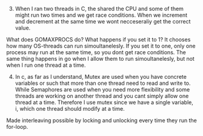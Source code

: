 3. When I ran two threads in C, the shared the CPU and some of them might run two times and we get race conditions. When we increment and decrement at the same time we wont necceseraliy get the correct value.

What does GOMAXPROCS do? What happens if you set it to 1? It chooses how many OS-threads can run simoultanelesly. If you set it to one, only one process may run at the same time, so you dont get race conditions. The same thing happens in go when I allow them to run simoultanelesly, but not when I run one thread at a time.

4.  In c, as far as I understand, Mutex are used when you have concrete variables or such that more than one thread need to read and write to. While Semaphores are used when you need more flexibility and some threads are working on another thread and you cant simply allow one thread at a time. Therefore I use mutex since we have a single variable, i, which one thread should modify at a time.

Made interleaving possible by locking and unlocking every time they run the for-loop.
